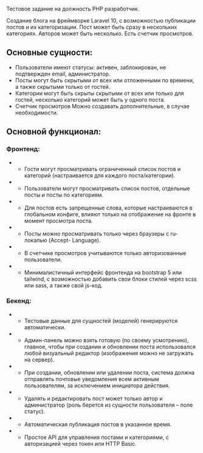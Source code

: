 Тестовое задание на должность PHP разработчик.

Создание блога на фреймворке Laravel 10, с возможностью публикации постов и их
категоризации. Пост может быть сразу в нескольких категориях. Авторов может быть несколько.
Есть счетчик просмотров.

## Основные сущности:
- Пользователи
имеют статусы: активен, заблокирован, не подтвержден email, администратор.
- Посты
могут быть скрытыми от всех или отложенными по времени, а также скрытыми только от
гостей.
- Категории
могут быть скрыты скрытыми от всех или только для гостей, несколько категорий может
быть у одного поста.
- Счетчик просмотров
Можно создавать дополнительные, в случае необходимости.

## Основной функционал:
### Фронтенд:
- - Гости могут просматривать ограниченный список постов и категорий
(настраивается для каждого поста/категории).
- - Пользователи могут просматривать список постов, отдельные посты и посты по
категориям.
- - Для постов есть запрещенные слова, которые настраиваются в глобальном
конфиге, влияют только на отображение на фронте в момент просмотра поста.
- - Посты можно просматривать только через браузеры с ru-локалью (Accept-
Language).
- - В счетчике просмотров учитываются только авторизованные пользователи.
- - Минималистичный интерфейс фронтенда на bootstrap 5 или tailwind, с
возможностью добавить свои блоки стилей через scss или sass, а также свой js-код.

### Бекенд:
- - Тестовые данные для сущностей (моделей) генерируются автоматически.
- - Админ-панель можно взять готовую (по своему усмотрению), главное, чтобы при
создании и обновлении поста использовался любой визуальный редактор
(изображения можно не загружать на сервер).
- - При создании, обновлении или удалении поста, система должна отправлять
почтовые уведомления всем активным пользователям, за исключением
инициатора действия.
- - Удалять и редактировать пост может только автор и администратор (роль берется
из сущности пользователя – поле статус).
- - Автоматическая публикация постов в указанное время.
- - Простое API для управления постами и категориями, с авторизацией через токен
или HTTP Basic.
